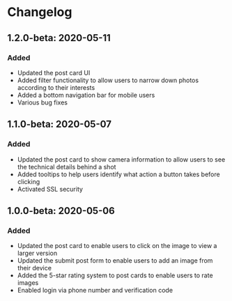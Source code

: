# Changelog

## 1.2.0-beta: 2020-05-11

### Added

* Updated the post card UI 
* Added filter functionality to allow users to narrow down photos according to their interests
* Added a bottom navigation bar for mobile users
* Various bug fixes

## 1.1.0-beta: 2020-05-07

### Added

* Updated the post card to show camera information to allow users to see the technical details behind a shot
* Added tooltips to help users identify what action a button takes before clicking
* Activated SSL security

## 1.0.0-beta: 2020-05-06

### Added

* Updated the post card to enable users to click on the image to view a larger version
* Updated the submit post form to enable users to add an image from their device
* Added the 5-star rating system to post cards to enable users to rate images
* Enabled login via phone number and verification code

